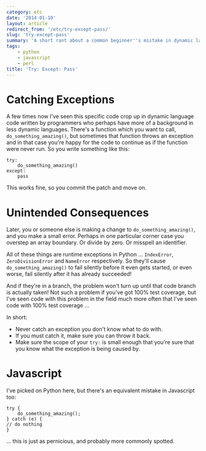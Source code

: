 ```yaml
---
category: etc
date: '2014-01-10'
layout: article
redirect_from: '/etc/try-except-pass/'
slug: 'try-except-pass'
summary: 'A short rant about a common beginner''s mistake in dynamic languages'
tags:
    - python
    - javascript
    - perl
title: 'Try: Except: Pass'
---
```


Catching Exceptions
===================

A few times now I've seen this specific code crop up in dynamic language
code written by programmers who perhaps have more of a background in
less dynamic languages. There's a function which you want to call,
`do_something_amazing()`, but sometimes that function throws an
exception and in that case you're happy for the code to continue as if
the function were never run. So you write something like this:

``` {.sourceCode .python}
try:
    do_something_amazing()
except:
    pass
```

This works fine, so you commit the patch and move on.

Unintended Consequences
=======================

Later, you or someone else is making a change to
`do_something_amazing()`, and you make a small error. Perhaps in one
particular corner case you overstep an array boundary. Or divide by
zero. Or misspell an identifier.

All of these things are runtime exceptions in Python ... `IndexError`,
`ZeroDivisionError` and `NameError` respectively. So they'll cause
`do_something_amazing()` to fail silently before it even gets started,
or even worse, fail silently after it has already succeeded!

And if they're in a branch, the problem won't turn up until that code
branch is actually taken! Not such a problem if you've got 100% test
coverage, but I've seen code with this problem in the field much more
often that I've seen code with 100% test coverage ...

In short:

-   Never catch an exception you don't know what to do with.
-   If you must catch it, make sure you can throw it back.
-   Make sure the scope of your `try:` is small enough that you're sure
    that you know what the exception is being caused by.

Javascript
==========

I've picked on Python here, but there's an equivalent mistake in
Javascript too:

``` {.sourceCode .javascript}
try { 
    do_something_amazing();
} catch (e) {
// do nothing
}
```

... this is just as pernicious, and probably more commonly spotted.
